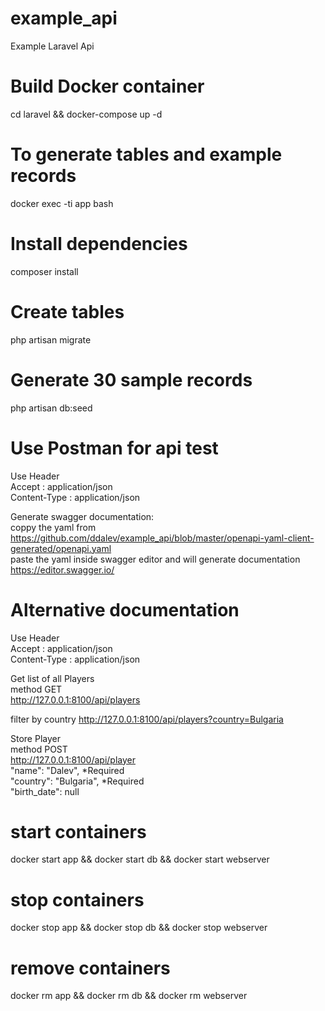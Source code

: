 # example_api
Example Laravel Api

# Build Docker container
cd laravel && 
docker-compose up -d

# To generate tables and example records
docker exec -ti app bash

# Install dependencies
composer install

# Create tables
php artisan migrate

# Generate 30 sample records
php artisan db:seed

# Use Postman for api test
Use Header  
Accept : application/json  
Content-Type : application/json  

Generate swagger documentation:  
coppy the yaml from  
https://github.com/ddalev/example_api/blob/master/openapi-yaml-client-generated/openapi.yaml  
paste the yaml inside swagger editor and will generate documentation  
https://editor.swagger.io/

# Alternative documentation 
Use Header  
Accept : application/json  
Content-Type : application/json  

Get list of all Players  
method GET  
http://127.0.0.1:8100/api/players  

filter by country 
http://127.0.0.1:8100/api/players?country=Bulgaria

Store Player  
method POST  
http://127.0.0.1:8100/api/player  
"name": "Dalev", *Required  
"country": "Bulgaria", *Required  
"birth_date": null

# start containers
docker start app &&
docker start db &&
docker start webserver

# stop containers
docker stop app &&
docker stop db &&
docker stop webserver

# remove containers
docker rm app &&
docker rm db &&
docker rm webserver